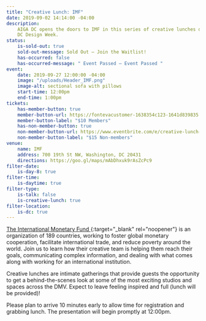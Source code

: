 ```yaml
---
title: "Creative Lunch: IMF"
date: 2019-09-02 14:14:00 -04:00
description:
    AIGA DC opens the doors to IMF in this series of creative lunches during
    DC Design Week.
status:
    is-sold-out: true
    sold-out-message: Sold Out — Join the Waitlist!
    has-occurred: false
    has-occurred-message: " Event Passed — Event Passed "
event:
    date: 2019-09-27 12:00:00 -04:00
    image: "/uploads/Header_IMF.png"
    image-alt: sectional sofa with pillows
    start-time: 12:00pm
    end-time: 1:00pm
tickets:
    has-member-button: true
    member-button-url: https://fontevacustomer-1638354c123-1641d839835.force.com/services/oauth2/authorize?client_id=3MVG9nthuDc9owbcOq7_07W.HriOQQPWTbMkrpOla.ajDQlTHf4_uby_mhwylcX.mJBU2O2SppTiZMS0J_HJd&response_type=code&redirect_uri=https://ikit.aiga.org/ikit_national_util/ikit-national-util-sso-redirect/&state=https%3A%2F%2Fdc.aiga.org%2Fevent%2Fdcdw-creative-lunch-imf%2F%3Fredirect_source%3Deventbrite_register
    member-button-label: "$10 Members"
    has-non-member-button: true
    non-member-button-url: https://www.eventbrite.com/e/creative-lunch-imf-tickets-71295457633
    non-member-button-label: "$15 Non-members"
venue:
    name: IMF
    address: 700 19th St NW, Washington, DC 20431
    directions: https://goo.gl/maps/mAbDhxuk9rAsZcPc9
filter-date:
    is-day-8: true
filter-time:
    is-daytime: true
filter-type:
    is-talk: false
    is-creative-lunch: true
filter-location:
    is-dc: true
---
```


[The International Monetary Fund ](https://www.imf.org){:target="\_blank" rel="noopener"} is an organization of 189 countries, working to foster global monetary cooperation, facilitate international trade, and reduce poverty around the world. Join us to learn how their creative team is helping them reach their goals, communicating complex information, and dealing with what comes along with working for an international institution.

Creative lunches are intimate gatherings that provide guests the opportunity to get a behind-the-scenes look at some of the most exciting studios and spaces across the DMV. Expect to leave feeling inspired and full (lunch will be provided)!

Please plan to arrive 10 minutes early to allow time for registration and grabbing lunch. The presentation will begin promptly at 12:00pm.
